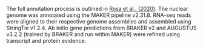The full annotation process is outlined in [Rosa et al., (2020)](https://www.ncbi.nlm.nih.gov/pmc/articles/PMC7370270/).
The nuclear genome was annotated using the MAKER pipeline v2.31.8. RNA-seq reads were aligned to their respective genome assemblies and assembled using StringTie v1.2.4. Ab initio gene predictions from BRAKER v2 and AUGUSTUS v3.2.2 (trained by BRAKER and run within MAKER) were refined using transcript and protein evidence. 
